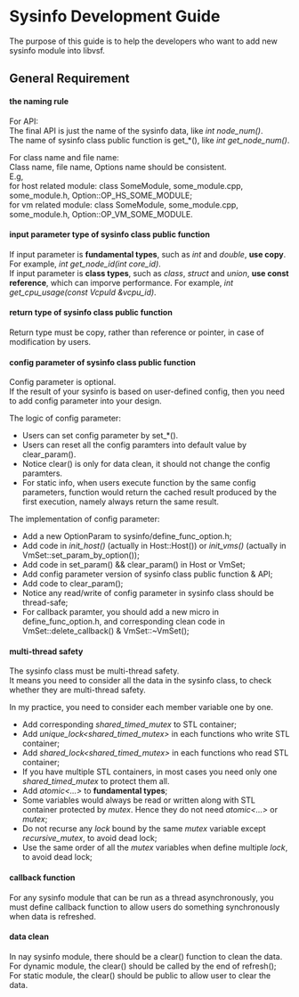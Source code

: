 Sysinfo Development Guide
======

The purpose of this guide is to help the developers who want to add new sysinfo module into libvsf.

## General Requirement

#### the naming rule

For API:  
The final API is just the name of the sysinfo data, like *int node_num()*.  
The name of sysinfo class public function is get\_\*(), like *int get_node_num()*.
  
For class name and file name:  
Class name, file name, Options name should be consistent.  
E.g,  
for host related module: class SomeModule, some\_module.cpp, some\_module.h, Option::OP_HS_SOME_MODULE;   
for vm related module: class SomeModule, some\_module.cpp, some\_module.h, Option::OP_VM_SOME_MODULE.

#### input parameter type of sysinfo class public function

If input parameter is **fundamental types**, such as *int* and *double*, **use copy**. For example, *int get_node_id(int core_id)*.  
If input parameter is **class types**, such as *class*, *struct* and *union*, **use const reference**, which can imporve performance. For example, *int get_cpu_usage(const VcpuId &vcpu_id)*.

#### return type of sysinfo class public function

Return type must be copy, rather than reference or pointer, in case of modification by users.

#### config parameter of sysinfo class public function

Config parameter is optional.   
If the result of your sysinfo is based on user-defined config, then you need to add config parameter into your design.

The logic of config parameter:
* Users can set config parameter by set\_*().
* Users can reset all the config paramters into default value by clear\_param().
* Notice clear() is only for data clean, it should not change the config paramters.
* For static info, when users execute function by the same config parameters, function would return the cached result produced by the first execution, namely always return the same result.

The implementation of config parameter:
* Add a new OptionParam to sysinfo/define_func_option.h;
* Add code in *init_host()* (actually in Host::Host()) or *init_vms()* (actually in VmSet::set_param_by_option());
* Add code in set_param() && clear_param() in Host or VmSet;
* Add config parameter version of sysinfo class public function & API;
* Add code to clear\_param();
* Notice any read/write of config parameter in sysinfo class should be thread-safe;
* For callback paramter, you should add a new micro in define_func_option.h, and corresponding clean code in VmSet::delete_callback() & VmSet::~VmSet();

#### multi-thread safety

The sysinfo class must be multi-thread safety.   
It means you need to consider all the data in the sysinfo class, to check whether they are multi-thread safety.  

In my practice, you need to consider each member variable one by one. 
* Add corresponding *shared_timed_mutex* to STL container; 
* Add *unique_lock<shared_timed_mutex>* in each functions who write STL container;
* Add *shared_lock<shared_timed_mutex>* in each functions who read STL container;
* If you have multiple STL containers, in most cases you need only one *shared_timed_mutex* to protect them all.
* Add *atomic<...>* to **fundamental types**;
* Some variables would always be read or written along with STL container protected by *mutex*. Hence they do not need *atomic<...>* or *mutex*;
* Do not recurse any *lock* bound by the same *mutex* variable except *recursive_mutex*, to avoid dead lock;
* Use the same order of all the *mutex* variables when define multiple *lock*, to avoid dead lock;

#### callback function

For any sysinfo module that can be run as a thread asynchronously, you must define callback function to allow users do something synchronously when data is refreshed.

#### data clean

In nay sysinfo module, there should be a clear() function to clean the data.  
For dynamic module, the clear() should be called by the end of refresh();  
For static module, the clear() should be public to allow user to clear the data.  
